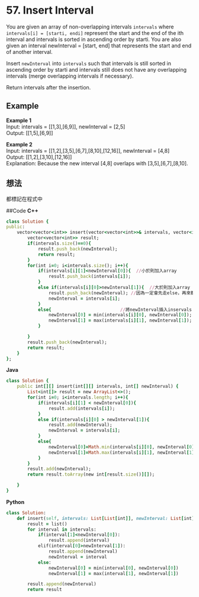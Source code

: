 # 57. Insert Interval
You are given an array of non-overlapping intervals `intervals` where `intervals[i] = [starti, endi]` represent the start and the end of the ith interval and intervals is sorted in ascending order by starti. You are also given an interval newInterval = [start, end] that represents the start and end of another interval.

Insert `newInterval` into `intervals` such that intervals is still sorted in ascending order by starti and intervals still does not have any overlapping intervals (merge overlapping intervals if necessary).

Return intervals after the insertion.

 
## Example
**Example 1**  
Input: intervals = [[1,3],[6,9]], newInterval = [2,5]  
Output: [[1,5],[6,9]]  

**Example 2**  
Input: intervals = [[1,2],[3,5],[6,7],[8,10],[12,16]], newInterval = [4,8]  
Output: [[1,2],[3,10],[12,16]]  
Explanation: Because the new interval [4,8] overlaps with [3,5],[6,7],[8,10].  

## 想法
都標記在程式中  

##Code
**C++**
```ruby
class Solution {
public:
    vector<vector<int>> insert(vector<vector<int>>& intervals, vector<int>& newInterval) {
        vector<vector<int>> result;
        if(intervals.size()==0){
            result.push_back(newInterval); 
            return result;
        } 
        for(int i=0; i<intervals.size(); i++){
            if(intervals[i][1]<newInterval[0]){  //小於則加入array
                result.push_back(intervals[i]); 
            }
            else if(intervals[i][0]>newInterval[1]){  //大於則加入array
                result.push_back(newInterval); //因為一定會先走else，再來都會將大於newInterval
                newInterval = intervals[i];
            }
            else{                          //將newInterval插入inservals
                newInterval[0] = min(intervals[i][0], newInterval[0]);  //取新的範圍最小值
                newInterval[1] = max(intervals[i][1], newInterval[1]);   //取新的範圍最大值
            }

        }
        result.push_back(newInterval);
        return result;
    }
};
```
**Java**
```ruby
class Solution {
    public int[][] insert(int[][] intervals, int[] newInterval) {
        List<int[]> result = new ArrayList<>();
        for(int i=0; i<intervals.length; i++){
            if(intervals[i][1] < newInterval[0]){
                result.add(intervals[i]);
            }
            else if(intervals[i][0] > newInterval[1]){
                result.add(newInterval);
                newInterval = intervals[i];
            }
            else{
                newInterval[0]=Math.min(intervals[i][0], newInterval[0]);
                newInterval[1]=Math.max(intervals[i][1], newInterval[1]);
            }
        }
        result.add(newInterval);
        return result.toArray(new int[result.size()][]);

    }
}
```
**Python**
```ruby
class Solution:
    def insert(self, intervals: List[List[int]], newInterval: List[int]) -> List[List[int]]:
        result = list()
        for interval in intervals:
            if(interval[1]<newInterval[0]):
                result.append(interval)
            elif(interval[0]>newInterval[1]):
                result.append(newInterval)
                newInterval = interval
            else:
                newInterval[0] = min(interval[0], newInterval[0])
                newInterval[1] = max(interval[1], newInterval[1])

        result.append(newInterval)
        return result
```
